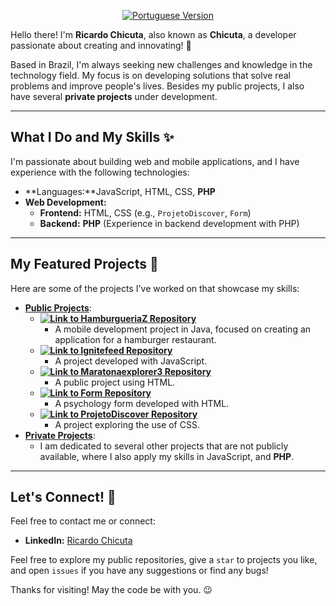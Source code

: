 <p align="center">
  <a href="README.md">
    <img src="https://img.shields.io/badge/Vers%C3%A3o%20em%20Portugu%C3%AAs-Clique%20aqui-green?style=for-the-badge&logo=appveyor" alt="Portuguese Version">
  </a>
</p>

Hello there! I'm **Ricardo Chicuta**, also known as **Chicuta**, a developer passionate about creating and innovating! 🚀

Based in Brazil, I'm always seeking new challenges and knowledge in the technology field. My focus is on developing solutions that solve real problems and improve people's lives. Besides my public projects, I also have several **private projects** under development.

---

## What I Do and My Skills ✨

I'm passionate about building web and mobile applications, and I have experience with the following technologies:

* **Languages:**JavaScript, HTML, CSS, **PHP**
* **Web Development:**
    * **Frontend:** HTML, CSS (e.g., `ProjetoDiscover`, `Form`)
    * **Backend:** **PHP** (Experience in backend development with PHP)
---

## My Featured Projects 🌟

Here are some of the projects I've worked on that showcase my skills:

* **<ins>Public Projects</ins>**:
    * **[![Link to HamburgueriaZ Repository](https://img.shields.io/badge/HamburgueriaZ-Java-orange)](https://github.com/Chicuta/HamburgueriaZ)**
        * A mobile development project in Java, focused on creating an application for a hamburger restaurant.
    * **[![Link to Ignitefeed Repository](https://img.shields.io/badge/Ignitefeed-JavaScript-yellow)](https://github.com/Chicuta/Ignitefeed)**
        * A project developed with JavaScript.
    * **[![Link to Maratonaexplorer3 Repository](https://img.shields.io/badge/Maratonaexplorer3-HTML-blue)](https://github.com/Chicuta/Maratonaexplorer3)**
        * A public project using HTML.
    * **[![Link to Form Repository](https://img.shields.io/badge/Form-HTML-red)](https://github.com/Chicuta/Form)**
        * A psychology form developed with HTML.
    * **[![Link to ProjetoDiscover Repository](https://img.shields.io/badge/ProjetoDiscover-CSS-green)](https://github.com/Chicuta/ProjetoDiscover)**
        * A project exploring the use of CSS.
* **<ins>Private Projects</ins>**:
    * I am dedicated to several other projects that are not publicly available, where I also apply my skills in JavaScript, and **PHP**.

---

## Let's Connect! 🤝

Feel free to contact me or connect:

* **LinkedIn:** [Ricardo Chicuta](https://www.linkedin.com/in/ricardo-chicuta/)

Feel free to explore my public repositories, give a `star` to projects you like, and open `issues` if you have any suggestions or find any bugs!

Thanks for visiting! May the code be with you. 😉
